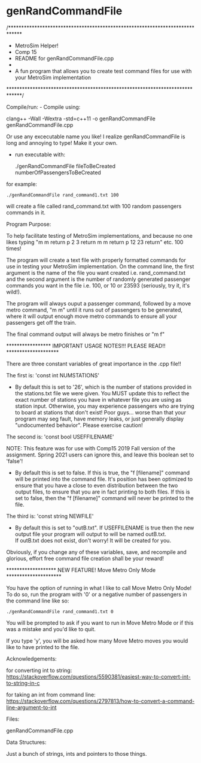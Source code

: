 # genRandCommandFile
/*****************************************************************************
* MetroSim Helper! 
* Comp 15
* README for genRandCommandFile.cpp
*
* A fun program that allows you to create test command files for use with your MetroSim implementation

*****************************************************************************/

Compile/run:
     - Compile using:

clang++ -Wall -Wextra -std=c++11 -o genRandCommandFile genRandCommandFile.cpp
    
Or use any excecutable name you like!  I realize genRandCommandFile is 
long and annoying to type!  Make it your own.

- run executable with:
    
    ./genRandCommandFile fileToBeCreated numberOfPassengersToBeCreated

for example:

    ./genRandCommandFile rand_command1.txt 100

will create a file called rand_command.txt with 100 random passengers
commands in it.


Program Purpose:

To help facilitate testing of MetroSim implementations, and because no one likes
typing "m m return p 2 3 return m m return p 12 23 return" etc. 100 times!

The program will create a text file with properly formatted commands for use
in testing your MetroSim implementation.  On the command line, the first 
argument is the name of the file you want created i.e. rand_command.txt and 
the second argument is the number of randomly generated passenger commands
you want in the file i.e. 100, or 10 or 23593 (seriously, try it, it's wild!).

The program will always ouput a passenger command, followed by a move metro 
command, "m m" until it runs out of passengers to be generated, where it will 
output enough move metro commands to ensure all your passengers get off the
train.

The final command output will always be metro finishes or "m f"

***************** IMPORTANT USAGE NOTES!!! PLEASE READ!! ********************

There are three constant variables of great importance in the .cpp file!!

The first is: 'const int NUMSTATIONS' 

  - By default this is set to '26', which is the number of stations provided
    in the stations.txt file we were given.  You MUST update this to reflect
    the exact number of stations you have in whatever file you are using as
    station input.  Otherwise, you may experience passengers who are trying
    to board at stations that don't exist!  Poor guys... worse than that
    your program may seg fault, have memory leaks, or just generally 
    display "undocumented behavior".  Please exercise caution! 

The second is: 'const bool USEFFILENAME'

  NOTE: This feature was for use with Comp15 2019 Fall version of the 
  assignment. Spring 2021 users can ignore this, and leave this boolean
  set to 'false'!

- By default this is set to false.  If this is true, the "f [filename]" 
  command will be printed into the command file.  It's position has been
  optimized to ensure that you have a close to even distribution between
  the two output files, to ensure that you are in fact printing to both
  files.  If this is set to false, then the "f [filename]" command will
  never be printed to the file.

The third is: 'const string NEWFILE'

  - By default this is set to "outB.txt".  If USEFFILENAME is true then the
    new output file your program will output to will be named outB.txt.  
    If outB.txt does not exist, don't worry! It will be created for you.

Obviously, if you change any of these variables, save, and recompile and
glorious, effort free command file creation shall be your reward!


******************* NEW FEATURE! Move Metro Only Mode *********************

You have the option of running in what I like to call Move Metro Only Mode!
To do so, run the program with '0' or a negative number of passengers in
the command line like so:

    ./genRandCommandFile rand_command1.txt 0

You will be prompted to ask if you want to run in Move Metro Mode or if this
was a mistake and you'd like to quit.

If you type 'y', you will be asked how many Move Metro moves you would like 
to have printed to the file.  


Acknowledgements: 

for converting int to string: 
https://stackoverflow.com/questions/5590381/easiest-way-to-convert-int-to-string-in-c

for taking an int from command line:
https://stackoverflow.com/questions/2797813/how-to-convert-a-command-line-argument-to-int


Files: 

genRandCommandFile.cpp

Data Structures:

Just a bunch of strings, ints and pointers to those things.

